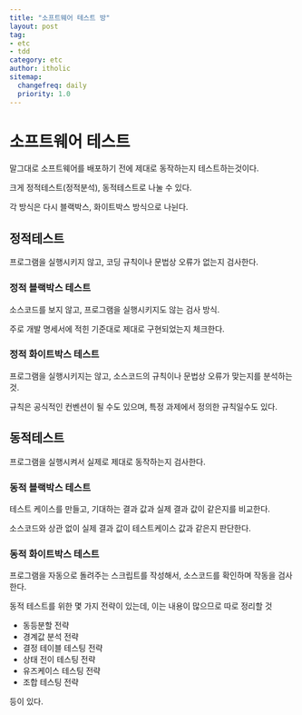 ```yaml
---
title: "소프트웨어 테스트 방"
layout: post
tag:
- etc
- tdd
category: etc
author: itholic
sitemap:
  changefreq: daily
  priority: 1.0
---
```


# 소프트웨어 테스트

말그대로 소프트웨어를 배포하기 전에 제대로 동작하는지 테스트하는것이다.

크게 정적테스트(정적분석), 동적테스트로 나눌 수 있다.

각 방식은 다시 블랙박스, 화이트박스 방식으로 나뉜다.

## 정적테스트

프로그램을 실행시키지 않고, 코딩 규칙이나 문법상 오류가 없는지 검사한다.

### 정적 블랙박스 테스트

소스코드를 보지 않고, 프로그램을 실행시키지도 않는 검사 방식.

주로 개발 명세서에 적힌 기준대로 제대로 구현되었는지 체크한다.

### 정적 화이트박스 테스트

프로그램을 실행시키지는 않고, 소스코드의 규칙이나 문법상 오류가 맞는지를 분석하는 것.

규칙은 공식적인 컨벤션이 될 수도 있으며, 특정 과제에서 정의한 규칙일수도 있다.

## 동적테스트

프로그램을 실행시켜서 실제로 제대로 동작하는지 검사한다.

### 동적 블랙박스 테스트

테스트 케이스를 만들고, 기대하는 결과 값과 실제 결과 값이 같은지를 비교한다.

소스코드와 상관 없이 실제 결과 값이 테스트케이스 값과 같은지 판단한다.

### 동적 화이트박스 테스트

프로그램을 자동으로 돌려주는 스크립트를 작성해서, 소스코드를 확인하며 작동을 검사한다.


동적 테스트를 위한 몇 가지 전략이 있는데, 이는 내용이 많으므로 따로 정리할 것

- 동등분할 전략
- 경계값 분석 전략
- 결정 테이블 테스팅 전략
- 상태 전이 테스팅 전략
- 유즈케이스 테스팅 전략
- 조합 테스팅 전략

등이 있다.
